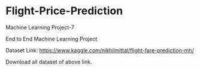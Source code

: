 # Flight-Price-Prediction
Machine Learning Project-7

End to End Machine Learning Project

Dataset Link: https://www.kaggle.com/nikhilmittal/flight-fare-prediction-mh/

Download all dataset of above link.

